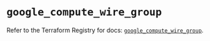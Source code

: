 # `google_compute_wire_group`

Refer to the Terraform Registry for docs: [`google_compute_wire_group`](https://registry.terraform.io/providers/hashicorp/google-beta/6.44.0/docs/resources/google_compute_wire_group).

